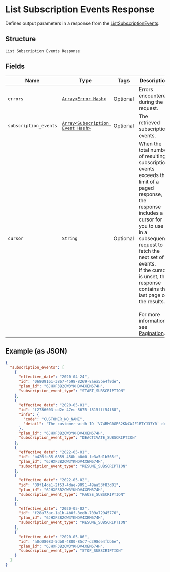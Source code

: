 
# List Subscription Events Response

Defines output parameters in a response from the
[ListSubscriptionEvents](../../doc/api/subscriptions.md#list-subscription-events).

## Structure

`List Subscription Events Response`

## Fields

| Name | Type | Tags | Description |
|  --- | --- | --- | --- |
| `errors` | [`Array<Error Hash>`](../../doc/models/error.md) | Optional | Errors encountered during the request. |
| `subscription_events` | [`Array<Subscription Event Hash>`](../../doc/models/subscription-event.md) | Optional | The retrieved subscription events. |
| `cursor` | `String` | Optional | When the total number of resulting subscription events exceeds the limit of a paged response,<br>the response includes a cursor for you to use in a subsequent request to fetch the next set of events.<br>If the cursor is unset, the response contains the last page of the results.<br><br>For more information, see [Pagination](https://developer.squareup.com/docs/working-with-apis/pagination). |

## Example (as JSON)

```json
{
  "subscription_events": [
    {
      "effective_date": "2020-04-24",
      "id": "06809161-3867-4598-8269-8aea5be4f9de",
      "plan_id": "6JHXF3B2CW3YKHDV4XEM674H",
      "subscription_event_type": "START_SUBSCRIPTION"
    },
    {
      "effective_date": "2020-05-01",
      "id": "f2736603-cd2e-47ec-8675-f815fff54f88",
      "info": {
        "code": "CUSTOMER_NO_NAME",
        "detail": "The customer with ID `V74BMG0GPS2KNCWJE1BTYJ37Y0` does not have a name on record."
      },
      "plan_id": "6JHXF3B2CW3YKHDV4XEM674H",
      "subscription_event_type": "DEACTIVATE_SUBSCRIPTION"
    },
    {
      "effective_date": "2022-05-01",
      "id": "b426fc85-6859-450b-b0d0-fe3a5d1b565f",
      "plan_id": "6JHXF3B2CW3YKHDV4XEM674H",
      "subscription_event_type": "RESUME_SUBSCRIPTION"
    },
    {
      "effective_date": "2022-05-02",
      "id": "09f14de1-2f53-4dae-9091-49aa53f83d01",
      "plan_id": "6JHXF3B2CW3YKHDV4XEM674H",
      "subscription_event_type": "PAUSE_SUBSCRIPTION"
    },
    {
      "effective_date": "2020-05-02",
      "id": "f28a73ac-1a1b-4b0f-8eeb-709a72945776",
      "plan_id": "6JHXF3B2CW3YKHDV4XEM674H",
      "subscription_event_type": "RESUME_SUBSCRIPTION"
    },
    {
      "effective_date": "2020-05-06",
      "id": "a0c08083-5db0-4800-85c7-d398de4fbb6e",
      "plan_id": "6JHXF3B2CW3YKHDV4XEM674H",
      "subscription_event_type": "STOP_SUBSCRIPTION"
    }
  ]
}
```


